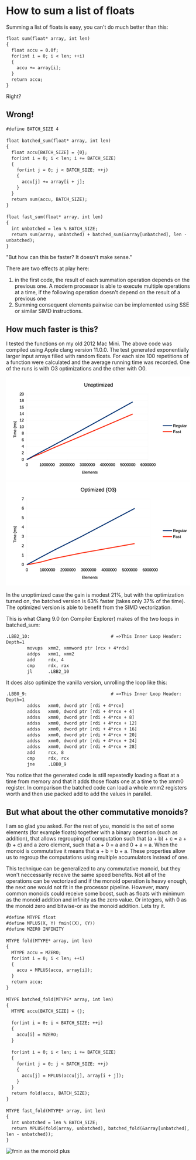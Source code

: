 How to sum a list of floats
=============================

Summing a list of floats is easy, you can't do much better than this:

~~~
float sum(float* array, int len)
{
  float accu = 0.0f;
  for(int i = 0; i < len; ++i)
  {
    accu += array[i];
  }
  return accu;
}
~~~

Right?

Wrong!
--------
~~~
#define BATCH_SIZE 4 

float batched_sum(float* array, int len)
{
  float accu[BATCH_SIZE] = {0};
  for(int i = 0; i < len; i += BATCH_SIZE)
  {
    for(int j = 0; j < BATCH_SIZE; ++j)
    {
      accu[j] += array[i + j];
    }
  }
  return sum(accu, BATCH_SIZE);
}

float fast_sum(float* array, int len)
{
  int unbatched = len % BATCH_SIZE;
  return sum(array, unbatched) + batched_sum(&array[unbatched], len - unbatched);
}
~~~

"But how can this be faster? It doesn't make sense."

There are two effects at play here: 
  1) in the first code, the result of each summation operation depends on the previous one.
     A modern processor is able to execute multiple operations at a time, if the following operation doesn't depend on the result of a previous one
  2) Summing consequent elements pairwise can be implemented using SSE or similar SIMD instructions. 

How much faster is this?
--------------------------
I tested the functions on my old 2012 Mac Mini. The above code was compiled using Apple clang version 11.0.0.
The test generated exponentially larger input arrays filled with random floats. For each size 100 repetitions of a function
were calculated and the average running time was recorded. One of the runs is with O3 optimizations and the other with O0.

![Results with O0](O0.png)
![Results with O3](O3.png)

In the unoptimized case the gain is modest 21%, but with the optimization turned on, the batched version is 63% faster (takes only 37% of the time). The optimized version is able to benefit from the SIMD vectorization.

This is what Clang 9.0 (on Compiler Explorer) makes of the two loops in batched_sum:
~~~
.LBB2_10:                               # =>This Inner Loop Header: Depth=1
        movups  xmm2, xmmword ptr [rcx + 4*rdx]
        addps   xmm1, xmm2
        add     rdx, 4
        cmp     rdx, rax
        jl      .LBB2_10
~~~

It does also optimize the vanilla version, unrolling the loop like this:
~~~
.LBB0_9:                                # =>This Inner Loop Header: Depth=1
        addss   xmm0, dword ptr [rdi + 4*rcx]
        addss   xmm0, dword ptr [rdi + 4*rcx + 4]
        addss   xmm0, dword ptr [rdi + 4*rcx + 8]
        addss   xmm0, dword ptr [rdi + 4*rcx + 12]
        addss   xmm0, dword ptr [rdi + 4*rcx + 16]
        addss   xmm0, dword ptr [rdi + 4*rcx + 20]
        addss   xmm0, dword ptr [rdi + 4*rcx + 24]
        addss   xmm0, dword ptr [rdi + 4*rcx + 28]
        add     rcx, 8
        cmp     rdx, rcx
        jne     .LBB0_9
~~~
You notice that the generated code is still repeatedly loading a float at a time from memory and that it adds those floats one at a time to the xmm0 register. In comparison the batched code can load a whole xmm2 registers worth and then use packed add to add the values in parallel. 


But what about the other commutative monoids?
----------------------------------------------
I am so glad you asked. For the rest of you, monoid is the set of some elements (for example floats) together with a binary operation (such as addition), that allows regrouping of computation such that (a + b) + c = a + (b + c) and a zero element, such that a + 0 = a and 0 + a = a. When the monoid is commutative it means that a + b = b + a. These properties allow us to regroup the computations using multiple accumulators instead of one.

This technique can be generalized to any commutative monoid, but they won't neccessarily receive the same speed benefits. Not all of the operations can be vectorized and if the monoid operation is heavy enough, the next one would not fit in the processor pipeline. However, many common monoids could receive some boost, such as floats with minimum as the monoid addition and infinity as the zero value. Or integers, with 0 as the monoid zero and bitwise-or as the monoid addition. Lets try it.

~~~
#define MTYPE float
#define MPLUS(X, Y) fmin((X), (Y))
#define MZERO INFINITY

MTYPE fold(MTYPE* array, int len)
{
  MTYPE accu = MZERO;
  for(int i = 0; i < len; ++i)
  {
    accu = MPLUS(accu, array[i]);
  }
  return accu;
}

MTYPE batched_fold(MTYPE* array, int len)
{
  MTYPE accu[BATCH_SIZE] = {};

  for(int i = 0; i < BATCH_SIZE; ++i)
  {
    accu[i] = MZERO;
  }

  for(int i = 0; i < len; i += BATCH_SIZE)
  {
    for(int j = 0; j < BATCH_SIZE; ++j)
    {
      accu[j] = MPLUS(accu[j], array[i + j]);
    }
  }
  return fold(accu, BATCH_SIZE);
}

MTYPE fast_fold(MTYPE* array, int len)
{
  int unbatched = len % BATCH_SIZE;
  return MPLUS(fold(array, unbatched), batched_fold(&array[unbatched], len - unbatched));
}
~~~

![fmin as the monoid plus](fmin.png)

